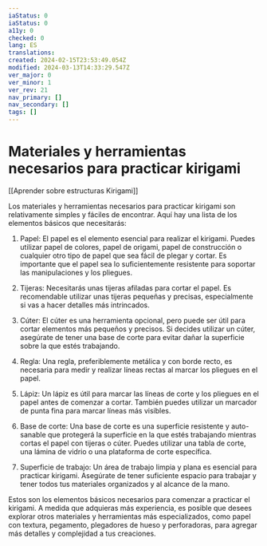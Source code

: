 ```yaml
---
iaStatus: 0
iaStatus: 0
a11y: 0
checked: 0
lang: ES
translations: 
created: 2024-02-15T23:53:49.054Z
modified: 2024-03-13T14:33:29.547Z
ver_major: 0
ver_minor: 1
ver_rev: 21
nav_primary: []
nav_secondary: []
tags: []
---
```

# Materiales y herramientas necesarios para practicar kirigami

[[Aprender sobre estructuras Kirigami]]

Los materiales y herramientas necesarios para practicar kirigami son relativamente simples y fáciles de encontrar. Aquí hay una lista de los elementos básicos que necesitarás:

1. Papel: El papel es el elemento esencial para realizar el kirigami. Puedes utilizar papel de colores, papel de origami, papel de construcción o cualquier otro tipo de papel que sea fácil de plegar y cortar. Es importante que el papel sea lo suficientemente resistente para soportar las manipulaciones y los pliegues.

2. Tijeras: Necesitarás unas tijeras afiladas para cortar el papel. Es recomendable utilizar unas tijeras pequeñas y precisas, especialmente si vas a hacer detalles más intrincados.

3. Cúter: El cúter es una herramienta opcional, pero puede ser útil para cortar elementos más pequeños y precisos. Si decides utilizar un cúter, asegúrate de tener una base de corte para evitar dañar la superficie sobre la que estés trabajando.

4. Regla: Una regla, preferiblemente metálica y con borde recto, es necesaria para medir y realizar líneas rectas al marcar los pliegues en el papel.

5. Lápiz: Un lápiz es útil para marcar las líneas de corte y los pliegues en el papel antes de comenzar a cortar. También puedes utilizar un marcador de punta fina para marcar líneas más visibles.

6. Base de corte: Una base de corte es una superficie resistente y auto-sanable que protegerá la superficie en la que estés trabajando mientras cortas el papel con tijeras o cúter. Puedes utilizar una tabla de corte, una lámina de vidrio o una plataforma de corte específica.

7. Superficie de trabajo: Un área de trabajo limpia y plana es esencial para practicar kirigami. Asegúrate de tener suficiente espacio para trabajar y tener todos tus materiales organizados y al alcance de la mano.

Estos son los elementos básicos necesarios para comenzar a practicar el kirigami. A medida que adquieras más experiencia, es posible que desees explorar otros materiales y herramientas más especializados, como papel con textura, pegamento, plegadores de hueso y perforadoras, para agregar más detalles y complejidad a tus creaciones.
